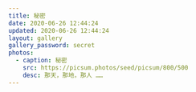 ```yaml
---
title: 秘密
date: 2020-06-26 12:44:24
updated: 2020-06-26 12:44:24
layout: gallery
gallery_password: secret
photos:
  - caption: 秘密
    src: https://picsum.photos/seed/picsum/800/500
    desc: 那天，那地，那人 ……
---
```

